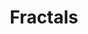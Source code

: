 ---
title: Fractals
eleventyNavigation:
  title: Fractals
  key: dg_bonus_fractals
  parent: dg_bonus
  order: 2
template: "../de/bonus/fractals.md"
---